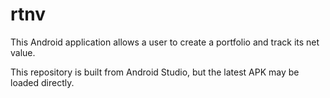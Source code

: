 # rtnv 

This Android application allows a user to create a portfolio and track its net value.

This repository is built from Android Studio, but the latest APK may be loaded directly.  

